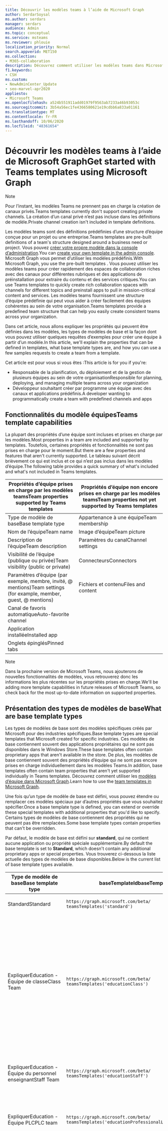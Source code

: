 ```yaml
---
title: Découvrir les modèles teams à l’aide de Microsoft Graph
author: SerdarSoysal
ms.author: serdars
manager: serdars
audience: Admin
ms.topic: conceptual
ms.service: msteams
ms.reviewer: phlouie
localization_priority: Normal
search.appverid: MET150
ms.collection:
- M365-collaboration
description: Découvrez comment utiliser les modèles teams dans Microsoft Graph pour créer des espaces de collaboration avec des canaux pour différentes rubriques et des applications de préinstallation pour fournir du contenu et des services.
f1.keywords:
- CSH
ms.custom:
- NewAdminCenter_Update
- seo-marvel-apr2020
appliesto:
- Microsoft Teams
ms.openlocfilehash: a524b551911add01979f9563ab7233a46b93053c
ms.sourcegitcommit: 3b54a56ec1fe4366580621e19cdbb6a833a01161
ms.translationtype: MT
ms.contentlocale: fr-FR
ms.lasthandoff: 10/06/2020
ms.locfileid: "48361654"
---
```

# <a name="get-started-with-teams-templates-using-microsoft-graph"></a><span data-ttu-id="c7055-103">Découvrir les modèles teams à l’aide de Microsoft Graph</span><span class="sxs-lookup"><span data-stu-id="c7055-103">Get started with Teams templates using Microsoft Graph</span></span>

> [!NOTE]
> <span data-ttu-id="c7055-104">Pour l’instant, les modèles Teams ne prennent pas en charge la création de canaux privés.</span><span class="sxs-lookup"><span data-stu-id="c7055-104">Teams templates currently don't support creating private channels.</span></span> <span data-ttu-id="c7055-105">La création d’un canal privé n’est pas incluse dans les définitions de modèle.</span><span class="sxs-lookup"><span data-stu-id="c7055-105">Private channel creation isn't included in template definitions.</span></span>

<span data-ttu-id="c7055-106">Les modèles teams sont des définitions prédéfinies d’une structure d’équipe conçue pour un projet ou une entreprise.</span><span class="sxs-lookup"><span data-stu-id="c7055-106">Teams templates are pre-built definitions of a team's structure designed around a business need or project.</span></span> <span data-ttu-id="c7055-107">Vous pouvez [créer votre propre modèle dans la console d’administration](get-started-with-teams-templates-in-the-admin-console.md).</span><span class="sxs-lookup"><span data-stu-id="c7055-107">You can [create your own template in the admin console](get-started-with-teams-templates-in-the-admin-console.md).</span></span> <span data-ttu-id="c7055-108">Microsoft Graph vous permet d’utiliser les modèles prédéfinis.</span><span class="sxs-lookup"><span data-stu-id="c7055-108">With Microsoft Graph, you use the pre-built templates .</span></span> <span data-ttu-id="c7055-109">Vous pouvez utiliser les modèles teams pour créer rapidement des espaces de collaboration riches avec des canaux pour différentes rubriques et des applications de préinstallation pour extraire du contenu et des services critiques.</span><span class="sxs-lookup"><span data-stu-id="c7055-109">You can use Teams templates to quickly create rich collaboration spaces with channels for different topics and preinstall apps to pull in mission-critical content and services.</span></span> <span data-ttu-id="c7055-110">Les modèles teams fournissent une structure d’équipe prédéfinie qui peut vous aider à créer facilement des équipes cohérentes au sein de votre organisation.</span><span class="sxs-lookup"><span data-stu-id="c7055-110">Teams templates provide a predefined team structure that can help you easily create consistent teams across your organization.</span></span>

<span data-ttu-id="c7055-111">Dans cet article, nous allons expliquer les propriétés qui peuvent être définies dans les modèles, les types de modèles de base et la façon dont vous pouvez utiliser quelques requêtes d’exemples pour créer une équipe à partir d’un modèle.</span><span class="sxs-lookup"><span data-stu-id="c7055-111">In this article, we'll explain the properties that can be defined in templates, what base template types are, and how you can use a few samples requests to create a team from a template.</span></span>

<span data-ttu-id="c7055-112">Cet article est pour vous si vous êtes :</span><span class="sxs-lookup"><span data-stu-id="c7055-112">This article is for you if you're:</span></span>

- <span data-ttu-id="c7055-113">Responsable de la planification, du déploiement et de la gestion de plusieurs équipes au sein de votre organisation</span><span class="sxs-lookup"><span data-stu-id="c7055-113">Responsible for planning, deploying, and managing multiple teams across your organization</span></span><br>
- <span data-ttu-id="c7055-114">Développeur souhaitant créer par programme une équipe avec des canaux et applications prédéfinis.</span><span class="sxs-lookup"><span data-stu-id="c7055-114">A developer wanting to programmatically create a team with predefined channels and apps</span></span>

## <a name="teams-template-capabilities"></a><span data-ttu-id="c7055-115">Fonctionnalités du modèle équipes</span><span class="sxs-lookup"><span data-stu-id="c7055-115">Teams template capabilities</span></span>

<span data-ttu-id="c7055-116">La plupart des propriétés d’une équipe sont incluses et prises en charge par les modèles.</span><span class="sxs-lookup"><span data-stu-id="c7055-116">Most properties in a team are included and supported by templates.</span></span> <span data-ttu-id="c7055-117">Toutefois, certaines propriétés et fonctionnalités ne sont pas prises en charge pour le moment.</span><span class="sxs-lookup"><span data-stu-id="c7055-117">But there are a few properties and features that aren't currently supported.</span></span> <span data-ttu-id="c7055-118">Le tableau suivant décrit brièvement ce qui est inclus et ce qui n’est pas inclus dans les modèles d’équipe.</span><span class="sxs-lookup"><span data-stu-id="c7055-118">The following table provides a quick summary of what's included and what's not included in Teams templates.</span></span>

| <span data-ttu-id="c7055-119">**Propriétés d’équipe prises en charge par les modèles teams**</span><span class="sxs-lookup"><span data-stu-id="c7055-119">**Team properties supported by Teams templates**</span></span> | <span data-ttu-id="c7055-120">**Propriétés d’équipe non encore prises en charge par les modèles teams**</span><span class="sxs-lookup"><span data-stu-id="c7055-120">**Team properties not yet supported by Teams templates**</span></span> |
| ------------------------------------------------ | -------------------------------------------------------- |
| <span data-ttu-id="c7055-121">Type de modèle de base</span><span class="sxs-lookup"><span data-stu-id="c7055-121">Base template type</span></span> | <span data-ttu-id="c7055-122">Appartenance à une équipe</span><span class="sxs-lookup"><span data-stu-id="c7055-122">Team membership</span></span> |
| <span data-ttu-id="c7055-123">Nom de l’équipe</span><span class="sxs-lookup"><span data-stu-id="c7055-123">Team name</span></span> | <span data-ttu-id="c7055-124">Image d’équipe</span><span class="sxs-lookup"><span data-stu-id="c7055-124">Team picture</span></span> |
| <span data-ttu-id="c7055-125">Description de l’équipe</span><span class="sxs-lookup"><span data-stu-id="c7055-125">Team description</span></span> | <span data-ttu-id="c7055-126">Paramètres du canal</span><span class="sxs-lookup"><span data-stu-id="c7055-126">Channel settings</span></span> |
| <span data-ttu-id="c7055-127">Visibilité de l’équipe (publique ou privée)</span><span class="sxs-lookup"><span data-stu-id="c7055-127">Team visibility (public or private)</span></span> | <span data-ttu-id="c7055-128">Connecteurs</span><span class="sxs-lookup"><span data-stu-id="c7055-128">Connectors</span></span> |
| <span data-ttu-id="c7055-129">Paramètres d’équipe (par exemple, membre, invité, @ mentions)</span><span class="sxs-lookup"><span data-stu-id="c7055-129">Team settings (for example, member, guest, @ mentions)</span></span> | <span data-ttu-id="c7055-130">Fichiers et contenu</span><span class="sxs-lookup"><span data-stu-id="c7055-130">Files and content</span></span> |
| <span data-ttu-id="c7055-131">Canal de favoris automatique</span><span class="sxs-lookup"><span data-stu-id="c7055-131">Auto-favorite channel</span></span> | |
| <span data-ttu-id="c7055-132">Application installée</span><span class="sxs-lookup"><span data-stu-id="c7055-132">Installed app</span></span> | |
| <span data-ttu-id="c7055-133">Onglets épinglés</span><span class="sxs-lookup"><span data-stu-id="c7055-133">Pinned tabs</span></span> | |

> [!NOTE]
> <span data-ttu-id="c7055-134">Dans la prochaine version de Microsoft Teams, nous ajouterons de nouvelles fonctionnalités de modèles, vous retrouverez donc les informations les plus récentes sur les propriétés prises en charge.</span><span class="sxs-lookup"><span data-stu-id="c7055-134">We'll be adding more template capabilities in future releases of Microsoft Teams, so check back for the most up-to-date information on supported properties.</span></span>

## <a name="what-are-base-template-types"></a><span data-ttu-id="c7055-135">Présentation des types de modèles de base</span><span class="sxs-lookup"><span data-stu-id="c7055-135">What are base template types</span></span>

<span data-ttu-id="c7055-136">Les types de modèles de base sont des modèles spécifiques créés par Microsoft pour des industries spécifiques.</span><span class="sxs-lookup"><span data-stu-id="c7055-136">Base template types are special templates that Microsoft created for specific industries.</span></span> <span data-ttu-id="c7055-137">Ces modèles de base contiennent souvent des applications propriétaires qui ne sont pas disponibles dans le Windows Store.</span><span class="sxs-lookup"><span data-stu-id="c7055-137">These base templates often contain proprietary apps that aren't available in the store.</span></span> <span data-ttu-id="c7055-138">De plus, les modèles de base contiennent souvent des propriétés d’équipe qui ne sont pas encore prises en charge individuellement dans les modèles Teams.</span><span class="sxs-lookup"><span data-stu-id="c7055-138">In addition, base templates often contain team properties that aren't yet supported individually in Teams templates.</span></span> <span data-ttu-id="c7055-139">Découvrez comment utiliser les [modèles d’équipe dans Microsoft Graph](get-started-with-teams-templates.md).</span><span class="sxs-lookup"><span data-stu-id="c7055-139">Learn how to use the [team templates in Microsoft Graph](get-started-with-teams-templates.md).</span></span>

<span data-ttu-id="c7055-140">Une fois qu’un type de modèle de base est défini, vous pouvez étendre ou remplacer ces modèles spéciaux par d’autres propriétés que vous souhaitez spécifier.</span><span class="sxs-lookup"><span data-stu-id="c7055-140">Once a base template type is defined, you can extend or override these special templates with additional properties that you'd like to specify.</span></span> <span data-ttu-id="c7055-141">Certains types de modèles de base contiennent des propriétés qui ne peuvent pas être remplacées.</span><span class="sxs-lookup"><span data-stu-id="c7055-141">Some base template types contain properties that can't be overridden.</span></span>

<span data-ttu-id="c7055-142">Par défaut, le modèle de base est défini sur **standard**, qui ne contient aucune application ou propriété spéciale supplémentaire.</span><span class="sxs-lookup"><span data-stu-id="c7055-142">By default the base template is set to **Standard**, which doesn't contain any additional proprietary apps or special properties.</span></span> <span data-ttu-id="c7055-143">Vous trouverez ci-dessous la liste actuelle des types de modèles de base disponibles.</span><span class="sxs-lookup"><span data-stu-id="c7055-143">Below is the current list of base template types available.</span></span>

| <span data-ttu-id="c7055-144">Type de modèle de base</span><span class="sxs-lookup"><span data-stu-id="c7055-144">Base template type</span></span> | <span data-ttu-id="c7055-145">baseTemplateId</span><span class="sxs-lookup"><span data-stu-id="c7055-145">baseTemplateId</span></span> | <span data-ttu-id="c7055-146">Propriétés fournies avec ce modèle de base</span><span class="sxs-lookup"><span data-stu-id="c7055-146">Properties that come with this base template</span></span> |
| ------------------ | -------------- | ----------------------------------------------------- |
| <span data-ttu-id="c7055-147">Standard</span><span class="sxs-lookup"><span data-stu-id="c7055-147">Standard</span></span> | `https://graph.microsoft.com/beta/`<br>`teamsTemplates('standard')` | <span data-ttu-id="c7055-148">Aucune application et aucune propriété supplémentaires</span><span class="sxs-lookup"><span data-stu-id="c7055-148">No additional apps and properties</span></span> |
| <span data-ttu-id="c7055-149">Expliquer</span><span class="sxs-lookup"><span data-stu-id="c7055-149">Education -</span></span><br><span data-ttu-id="c7055-150">Équipe de classe</span><span class="sxs-lookup"><span data-stu-id="c7055-150">Class Team</span></span> | `https://graph.microsoft.com/beta/`<br>`teamsTemplates('educationClass')` | <span data-ttu-id="c7055-151">Logiciels</span><span class="sxs-lookup"><span data-stu-id="c7055-151">Apps:</span></span><ul><li><span data-ttu-id="c7055-152">Bloc-notes OneNote pour la classe (épinglé à l’onglet **général** )</span><span class="sxs-lookup"><span data-stu-id="c7055-152">OneNote Class Notebook (pinned to the **General** tab)</span></span> </li><li><span data-ttu-id="c7055-153">Application devoirs (épinglée à l’onglet **général** )</span><span class="sxs-lookup"><span data-stu-id="c7055-153">Assignments app (pinned to the **General** tab)</span></span></li></ul> <span data-ttu-id="c7055-154">Propriétés d’équipe :</span><span class="sxs-lookup"><span data-stu-id="c7055-154">Team properties:</span></span><ul><li><span data-ttu-id="c7055-155">Visibilité de l’équipe définie sur **HiddenMembership** (ne peut pas être substitué)</span><span class="sxs-lookup"><span data-stu-id="c7055-155">Team visibility set to **HiddenMembership** (cannot be overridden)</span></span></li></ul> |
| <span data-ttu-id="c7055-156">Expliquer</span><span class="sxs-lookup"><span data-stu-id="c7055-156">Education -</span></span><br><span data-ttu-id="c7055-157">Équipe du personnel enseignant</span><span class="sxs-lookup"><span data-stu-id="c7055-157">Staff Team</span></span> | `https://graph.microsoft.com/beta/`<br>`teamsTemplates('educationStaff')` | <span data-ttu-id="c7055-158">Logiciels</span><span class="sxs-lookup"><span data-stu-id="c7055-158">Apps:</span></span><ul><li><span data-ttu-id="c7055-159">Carnet de notes OneNote du personnel enseignant (ajouté à l’onglet **général** )</span><span class="sxs-lookup"><span data-stu-id="c7055-159">OneNote Staff Notebook (pinned to the **General** tab)</span></span></li></ul> |
|<span data-ttu-id="c7055-160">Expliquer</span><span class="sxs-lookup"><span data-stu-id="c7055-160">Education -</span></span><br><span data-ttu-id="c7055-161">Équipe PLC</span><span class="sxs-lookup"><span data-stu-id="c7055-161">PLC team</span></span> |`https://graph.microsoft.com/beta/`<br>`teamsTemplates('educationProfessionalLearningCommunity')` | <span data-ttu-id="c7055-162">Logiciels</span><span class="sxs-lookup"><span data-stu-id="c7055-162">Apps:</span></span><ul><li><span data-ttu-id="c7055-163">Bloc-notes OneNote PLC (épinglé à l’onglet **général** )</span><span class="sxs-lookup"><span data-stu-id="c7055-163">OneNote PLC Notebook (pinned to the **General** tab)</span></span></ul></li>|
| <span data-ttu-id="c7055-164">Revendeur</span><span class="sxs-lookup"><span data-stu-id="c7055-164">Retail -</span></span><br><span data-ttu-id="c7055-165">Boutique d’applications</span><span class="sxs-lookup"><span data-stu-id="c7055-165">Store</span></span> | `https://graph.microsoft.com/beta/`<br>`teamsTemplates('retailStore')` | <span data-ttu-id="c7055-166">Canaux</span><span class="sxs-lookup"><span data-stu-id="c7055-166">Channels:</span></span><ul><li><span data-ttu-id="c7055-167">Remise du Shift</span><span class="sxs-lookup"><span data-stu-id="c7055-167">Shift handoff</span></span></li><li><span data-ttu-id="c7055-168">LMS</span><span class="sxs-lookup"><span data-stu-id="c7055-168">Learning</span></span></li></ul><span data-ttu-id="c7055-169">Propriétés d’équipe</span><span class="sxs-lookup"><span data-stu-id="c7055-169">Team properties</span></span><ul><li><span data-ttu-id="c7055-170">Visibilité de l’équipe définie sur publique</span><span class="sxs-lookup"><span data-stu-id="c7055-170">Team visibility set to Public</span></span></li></ul><span data-ttu-id="c7055-171">Autorisations des membres</span><span class="sxs-lookup"><span data-stu-id="c7055-171">Member permissions</span></span><ul><li><span data-ttu-id="c7055-172">Empêcher les membres de créer, de mettre à jour ou de supprimer des canaux</span><span class="sxs-lookup"><span data-stu-id="c7055-172">Prevent members from creating, updating, or removing channels</span></span></li><li><span data-ttu-id="c7055-173">Empêcher les membres d’ajouter ou de supprimer des applications</span><span class="sxs-lookup"><span data-stu-id="c7055-173">Prevent members from adding or removing apps</span></span></li><li><span data-ttu-id="c7055-174">Empêcher les membres de créer, de mettre à jour ou de supprimer des connecteurs</span><span class="sxs-lookup"><span data-stu-id="c7055-174">Prevent members from creating, updating, or removing connectors</span></span></li></ul> |
| <span data-ttu-id="c7055-175">Revendeur</span><span class="sxs-lookup"><span data-stu-id="c7055-175">Retail -</span></span><br><span data-ttu-id="c7055-176">Collaboration avec les responsables</span><span class="sxs-lookup"><span data-stu-id="c7055-176">Manager collaboration</span></span> | `https://graph.microsoft.com/beta/`<br>`teamsTemplates('retailManagerCollaboration')` | <span data-ttu-id="c7055-177">Canaux</span><span class="sxs-lookup"><span data-stu-id="c7055-177">Channels:</span></span><ul><li><span data-ttu-id="c7055-178">LMS</span><span class="sxs-lookup"><span data-stu-id="c7055-178">Learning</span></span></li><li><span data-ttu-id="c7055-179">Opérations</span><span class="sxs-lookup"><span data-stu-id="c7055-179">Operations</span></span></li></ul><span data-ttu-id="c7055-180">Propriétés d’équipe :</span><span class="sxs-lookup"><span data-stu-id="c7055-180">Team properties:</span></span><ul><li><span data-ttu-id="c7055-181">Visibilité de l’équipe définie sur privée</span><span class="sxs-lookup"><span data-stu-id="c7055-181">Team visibility set to Private</span></span></li></ul><span data-ttu-id="c7055-182">Autorisations des membres :</span><span class="sxs-lookup"><span data-stu-id="c7055-182">Member permissions:</span></span><ul><li><span data-ttu-id="c7055-183">Empêcher les membres de créer, de mettre à jour ou de supprimer des canaux</span><span class="sxs-lookup"><span data-stu-id="c7055-183">Prevent members from creating, updating, or removing channels</span></span></li><li><span data-ttu-id="c7055-184">Empêcher les membres d’ajouter ou de supprimer des applications</span><span class="sxs-lookup"><span data-stu-id="c7055-184">Prevent members from adding or removing apps</span></span></li><li><span data-ttu-id="c7055-185">Empêcher les membres de créer, de mettre à jour ou de supprimer des connecteurs</span><span class="sxs-lookup"><span data-stu-id="c7055-185">Prevent members from creating, updating, or removing connectors</span></span></li></ul>|
| <span data-ttu-id="c7055-186">Organisme</span><span class="sxs-lookup"><span data-stu-id="c7055-186">Healthcare -</span></span><br><span data-ttu-id="c7055-187">Rétrocompatibles</span><span class="sxs-lookup"><span data-stu-id="c7055-187">Ward</span></span> |`https://graph.microsoft.com/beta/`<br>`teamsTemplates('healthcareWard')` |<span data-ttu-id="c7055-188">Canaux</span><span class="sxs-lookup"><span data-stu-id="c7055-188">Channels:</span></span> <ul><li><span data-ttu-id="c7055-189">Annonces\*</span><span class="sxs-lookup"><span data-stu-id="c7055-189">Announcements\*</span></span></li><li><span data-ttu-id="c7055-190">Huddles\*</span><span class="sxs-lookup"><span data-stu-id="c7055-190">Huddles\*</span></span></li><li><span data-ttu-id="c7055-191">Négative</span><span class="sxs-lookup"><span data-stu-id="c7055-191">Rounds</span></span></li><li><span data-ttu-id="c7055-192">Spécifient\*</span><span class="sxs-lookup"><span data-stu-id="c7055-192">Staffing\*</span></span></li><li><span data-ttu-id="c7055-193">Formation\*</span><span class="sxs-lookup"><span data-stu-id="c7055-193">Training\*</span></span></li></ul><span data-ttu-id="c7055-194">\*Canaux favoris automatiquement</span><span class="sxs-lookup"><span data-stu-id="c7055-194">\*Auto-favorited channels</span></span> |
|<span data-ttu-id="c7055-195">Organisme</span><span class="sxs-lookup"><span data-stu-id="c7055-195">Healthcare -</span></span><br><span data-ttu-id="c7055-196">Hôpital</span><span class="sxs-lookup"><span data-stu-id="c7055-196">Hospital</span></span> | `https://graph.microsoft.com/beta/`<br>`teamsTemplates('healthcareHospital')` |<span data-ttu-id="c7055-197">Canaux</span><span class="sxs-lookup"><span data-stu-id="c7055-197">Channels:</span></span><ul><li><span data-ttu-id="c7055-198">Annonces\*</span><span class="sxs-lookup"><span data-stu-id="c7055-198">Announcements\*</span></span></li><li><span data-ttu-id="c7055-199">Conformité\*</span><span class="sxs-lookup"><span data-stu-id="c7055-199">Compliance\*</span></span></li><li><span data-ttu-id="c7055-200">Privatives de Troie</span><span class="sxs-lookup"><span data-stu-id="c7055-200">Custodial</span></span></li><li><span data-ttu-id="c7055-201">Ressources humaines</span><span class="sxs-lookup"><span data-stu-id="c7055-201">Human Resources</span></span></li></li><li><span data-ttu-id="c7055-202">Pharmaceutiques</span><span class="sxs-lookup"><span data-stu-id="c7055-202">Pharmacy</span></span></li></ul><span data-ttu-id="c7055-203">\*Canal avec favoris automatique</span><span class="sxs-lookup"><span data-stu-id="c7055-203">\*Auto-favorited channel</span></span>|
|||

## <a name="related-topics"></a><span data-ttu-id="c7055-204">Sujets associés</span><span class="sxs-lookup"><span data-stu-id="c7055-204">Related topics</span></span>

- [<span data-ttu-id="c7055-205">Commencer à utiliser les modèles teams dans la console d’administration</span><span class="sxs-lookup"><span data-stu-id="c7055-205">Get started with Teams templates in the admin console</span></span>](get-started-with-teams-templates-in-the-admin-console.md)
- <span data-ttu-id="c7055-206">[Créer une équipe](https://docs.microsoft.com/graph/api/team-post?view=graph-rest-beta) (en Preview)</span><span class="sxs-lookup"><span data-stu-id="c7055-206">[Create team](https://docs.microsoft.com/graph/api/team-post?view=graph-rest-beta) (in preview)</span></span>
- [<span data-ttu-id="c7055-207">Nouvelle équipe</span><span class="sxs-lookup"><span data-stu-id="c7055-207">New-Team</span></span>](https://docs.microsoft.com/powershell/module/teams/New-Team?view=teams-ps)
- [<span data-ttu-id="c7055-208">Formation à Microsoft Teams pour les administrateurs</span><span class="sxs-lookup"><span data-stu-id="c7055-208">Admin training for Microsoft Teams</span></span>](itadmin-readiness.md)